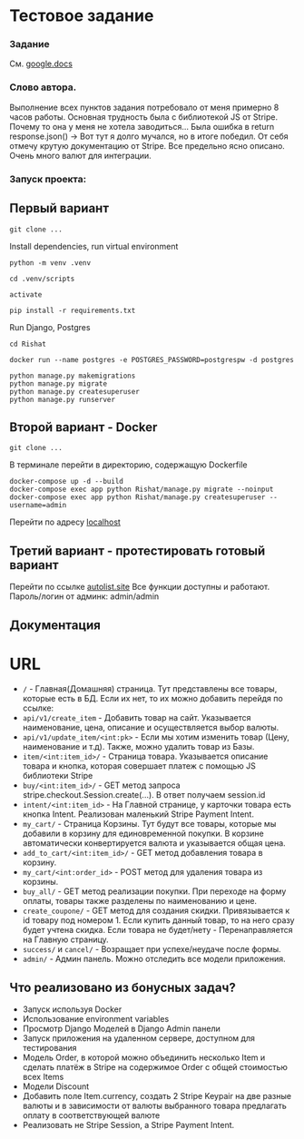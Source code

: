 # Тестовое задание

### Задание
См. [google.docs](https://docs.google.com/document/d/1RqJhk-pRDuAk4pH1uqbY9-8uwAqEXB9eRQWLSMM_9sI/edit#)

### Слово автора. 

Выполнение всех пунктов задания потребовало от меня примерно 8 часов работы. Основная трудность была с библиотекой JS от Stripe.
Почему то она у меня не хотела заводиться... Была ошибка в return response.json() -> Вот тут я долго мучался, но в итоге победил. 
От себя отмечу крутую документацию от Stripe. Все предельно ясно описано. Очень много валют для интеграции.


### Запуск проекта:

## Первый вариант
```
git clone ...
```
Install dependencies, run virtual environment
```
python -m venv .venv
```
```
cd .venv/scripts
```
```
activate
```
```
pip install -r requirements.txt
``` 
Run Django, Postgres
```
cd Rishat
```
```
docker run --name postgres -e POSTGRES_PASSWORD=postgrespw -d postgres
```
```
python manage.py makemigrations
python manage.py migrate
python manage.py createsuperuser
python manage.py runserver
```

## Второй вариант - Docker
```
git clone ...
```
В терминале перейти в директорию, содержащую Dockerfile
```
docker-compose up -d --build
docker-compose exec app python Rishat/manage.py migrate --noinput
docker-compose exec app python Rishat/manage.py createsuperuser --username=admin
```
Перейти по адресу [localhost](http://127.0.0.1:8000/)

## Третий вариант - протестировать готовый вариант
Перейти по ссылке [autolist.site](http://autolist.site/)
Все функции доступны и работают. 
Пароль/логин от админк: admin/admin

## Документация
# URL

- `/` - Главная(Домашняя) страница. 
Тут представлены все товары, которые есть в БД. Если их нет, то их можно добавить перейдя по ссылке:
- `api/v1/create_item` - Добавить товар на сайт. Указывается наименование, цена, описание и осуществляется выбор валюты. 
- `api/v1/update_item/<int:pk>` - Если мы хотим изменить товар (Цену, наименование и т.д). Также, можно удалить товар из Базы. 
- `item/<int:item_id>/` - Страница товара. Указывается описание товара и кнопка, которая совершает платеж с помощью JS библиотеки Stripe
- `buy/<int:item_id>/` - GET метод запроса stripe.checkout.Session.create(...). В ответ получаем session.id
- `intent/<int:item_id>` - На Главной странице, у карточки товара есть кнопка Intent. Реализован маленький Stripe Payment Intent.
- `my_cart/` - Страница Корзины. Тут будут все товары, которые мы добавили в корзину для единовременной покупки. 
В корзине автоматически конвертируется валюта и указывается общая цена.
- `add_to_cart/<int:item_id>/` - GET метод добавления товара в корзину. 
- `my_cart/<int:order_id>` - POST метод для удаления товара из корзины. 
- `buy_all/` - GET метод реализации покупки. При переходе на форму оплаты, товары также разделены по наименованию и цене. 
- `create_coupone/` - GET метод для создания скидки. Привязывается к id товару под номером 1. Если купить данный товар, то на него сразу будет учтена скидка. Если товара не будет/нету - Перенаправляется на Главную страницу. 
- `success/` и `cancel/` - Возращает при успехе/неудаче после формы. 
- `admin/` - Админ панель. Можно отследить все модели приложения.

## Что реализовано из бонусных задач? 
+ Запуск используя Docker
+ Использование environment variables
+ Просмотр Django Моделей в Django Admin панели
+ Запуск приложения на удаленном сервере, доступном для тестирования
+ Модель Order, в которой можно объединить несколько Item и сделать платёж в Stripe на содержимое Order c общей стоимостью всех Items
+ Модели Discount
+ Добавить поле Item.currency, создать 2 Stripe Keypair на две разные валюты и в зависимости от валюты выбранного товара предлагать оплату в соответствующей валюте
+ Реализовать не Stripe Session, а Stripe Payment Intent.
